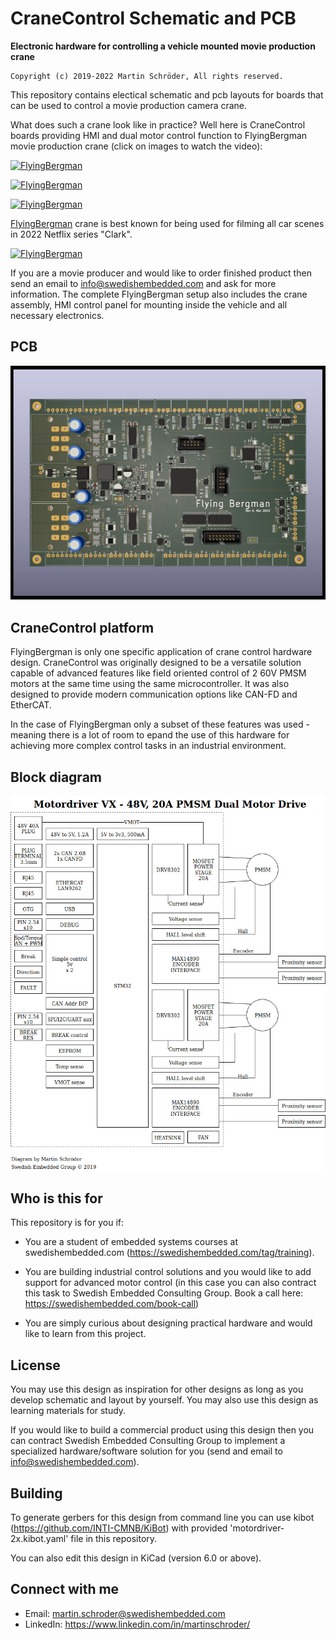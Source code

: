 # CraneControl Schematic and PCB

**Electronic hardware for controlling a vehicle mounted movie production crane**

	Copyright (c) 2019-2022 Martin Schröder, All rights reserved.

This repository contains electical schematic and pcb layouts for boards that
can be used to control a movie production camera crane.

What does such a crane look like in practice? Well here is CraneControl boards
providing HMI and dual motor control function to FlyingBergman movie production
crane (click on images to watch the video):

[![FlyingBergman](http://img.youtube.com/vi/k-2InPx5LMA/0.jpg)](http://www.youtube.com/watch?v=k-2InPx5LMA
"FlyingBergman")


[![FlyingBergman](http://img.youtube.com/vi/5sOf54V7gs8/0.jpg)](http://www.youtube.com/watch?v=5sOf54V7gs8
"FlyingBergman on land")


[![FlyingBergman](http://img.youtube.com/vi/lv9wT3cRuf8/0.jpg)](http://www.youtube.com/watch?v=lv9wT3cRuf8
"FlyingBergman at sea")

[FlyingBergman](https://flyingbergman.se) crane is best known for being used for filming all car scenes in
2022 Netflix series "Clark".

[![FlyingBergman](http://img.youtube.com/vi/Xm6EU1w8b1s/0.jpg)](http://www.youtube.com/watch?v=Xm6EU1w8b1s
"Clark")

If you are a movie producer and would like to order finished product then send
an email to info@swedishembedded.com and ask for more information. The complete
FlyingBergman setup also includes the crane assembly, HMI control panel for
mounting inside the vehicle and all necessary electronics.

## PCB

![FlyingBergman](doc/Render-Top.jpg)

## CraneControl platform

FlyingBergman is only one specific application of crane control hardware
design. CraneControl was originally designed to be a versatile solution capable
of advanced features like field oriented control of 2 60V PMSM motors at the
same time using the same microcontroller. It was also designed to provide
modern communication options like CAN-FD and EtherCAT.

In the case of FlyingBergman only a subset of these features was used - meaning
there is a lot of room to epand the use of this hardware for achieving more
complex control tasks in an industrial environment.

## Block diagram

![FlyingBergman](doc/block_diagram.jpg)

## Who is this for

This repository is for you if:

- You are a student of embedded systems courses at swedishembedded.com
  (https://swedishembedded.com/tag/training).

- You are building industrial control solutions and you would like to add
  support for advanced motor control (in this case you can also contract this
  task to Swedish Embedded Consulting Group. Book a call here:
  https://swedishembedded.com/book-call)

- You are simply curious about designing practical hardware and would like to
  learn from this project.

## License

You may use this design as inspiration for other designs as long as you develop
schematic and layout by yourself. You may also use this design as learning
materials for study.

If you would like to build a commercial product using this design then you can
contract Swedish Embedded Consulting Group to implement a specialized
hardware/software solution for you (send and email to
info@swedishembedded.com).

## Building

To generate gerbers for this design from command line you can use kibot
(https://github.com/INTI-CMNB/KiBot) with provided 'motordriver-2x.kibot.yaml'
file in this repository.

You can also edit this design in KiCad (version 6.0 or above).

## Connect with me

- Email: martin.schroder@swedishembedded.com
- LinkedIn: https://www.linkedin.com/in/martinschroder/

